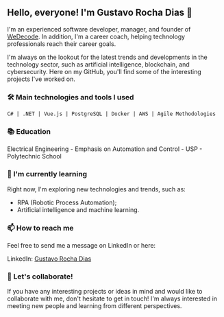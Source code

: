 ## Hello, everyone! I'm Gustavo Rocha Dias 👋

I'm an experienced software developer, manager, and founder of [WeDecode](https://wedecode.co). In addition, I'm a career coach, helping technology professionals reach their career goals.

I'm always on the lookout for the latest trends and developments in the technology sector, such as artificial intelligence, blockchain, and cybersecurity. Here on my GitHub, you'll find some of the interesting projects I've worked on.

### 🛠️ Main technologies and tools I used
```
C# | .NET | Vue.js | PostgreSQL | Docker | AWS | Agile Methodologies
```

### 📚 Education
Electrical Engineering - Emphasis on Automation and Control - USP - Polytechnic School

### 🌱 I'm currently learning
Right now, I'm exploring new technologies and trends, such as:

- RPA (Robotic Process Automation);
- Artificial intelligence and machine learning.

### 📫 How to reach me
Feel free to send me a message on LinkedIn or here:

LinkedIn: [Gustavo Rocha Dias](https://www.linkedin.com/in/gustavorochadias/)

### 🤝 Let's collaborate!
If you have any interesting projects or ideas in mind and would like to collaborate with me, don't hesitate to get in touch! I'm always interested in meeting new people and learning from different perspectives.
